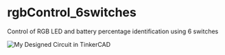 # rgbControl_6switches

Control of RGB LED and battery percentage identification using 6 switches

![My Designed Circuit in TinkerCAD](/relative/images/to/ckt_diagram.png?raw=true "Optional Title")
